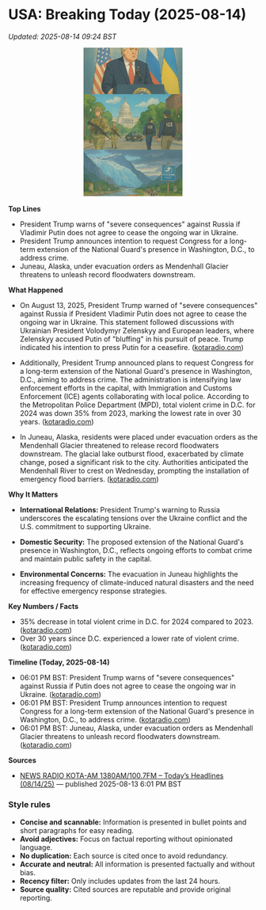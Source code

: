 # USA: Breaking Today (2025-08-14)
_Updated: 2025-08-14 09:24 BST_

<p align="center">
  <img src="news-image.png" width="200">
</p>


**Top Lines**
- President Trump warns of "severe consequences" against Russia if Vladimir Putin does not agree to cease the ongoing war in Ukraine.
- President Trump announces intention to request Congress for a long-term extension of the National Guard's presence in Washington, D.C., to address crime.
- Juneau, Alaska, under evacuation orders as Mendenhall Glacier threatens to unleash record floodwaters downstream.

**What Happened**
- On August 13, 2025, President Trump warned of "severe consequences" against Russia if President Vladimir Putin does not agree to cease the ongoing war in Ukraine. This statement followed discussions with Ukrainian President Volodymyr Zelenskyy and European leaders, where Zelenskyy accused Putin of "bluffing" in his pursuit of peace. Trump indicated his intention to press Putin for a ceasefire. ([kotaradio.com](https://www.kotaradio.com/2025/08/13/todays-headlines-08-14-25/?utm_source=openai))

- Additionally, President Trump announced plans to request Congress for a long-term extension of the National Guard's presence in Washington, D.C., aiming to address crime. The administration is intensifying law enforcement efforts in the capital, with Immigration and Customs Enforcement (ICE) agents collaborating with local police. According to the Metropolitan Police Department (MPD), total violent crime in D.C. for 2024 was down 35% from 2023, marking the lowest rate in over 30 years. ([kotaradio.com](https://www.kotaradio.com/2025/08/13/todays-headlines-08-14-25/?utm_source=openai))

- In Juneau, Alaska, residents were placed under evacuation orders as the Mendenhall Glacier threatened to release record floodwaters downstream. The glacial lake outburst flood, exacerbated by climate change, posed a significant risk to the city. Authorities anticipated the Mendenhall River to crest on Wednesday, prompting the installation of emergency flood barriers. ([kotaradio.com](https://www.kotaradio.com/2025/08/13/todays-headlines-08-14-25/?utm_source=openai))

**Why It Matters**
- **International Relations:** President Trump's warning to Russia underscores the escalating tensions over the Ukraine conflict and the U.S. commitment to supporting Ukraine.

- **Domestic Security:** The proposed extension of the National Guard's presence in Washington, D.C., reflects ongoing efforts to combat crime and maintain public safety in the capital.

- **Environmental Concerns:** The evacuation in Juneau highlights the increasing frequency of climate-induced natural disasters and the need for effective emergency response strategies.

**Key Numbers / Facts**
- 35% decrease in total violent crime in D.C. for 2024 compared to 2023. ([kotaradio.com](https://www.kotaradio.com/2025/08/13/todays-headlines-08-14-25/?utm_source=openai))
- Over 30 years since D.C. experienced a lower rate of violent crime. ([kotaradio.com](https://www.kotaradio.com/2025/08/13/todays-headlines-08-14-25/?utm_source=openai))

**Timeline (Today, 2025-08-14)**
- 06:01 PM BST: President Trump warns of "severe consequences" against Russia if Putin does not agree to cease the ongoing war in Ukraine. ([kotaradio.com](https://www.kotaradio.com/2025/08/13/todays-headlines-08-14-25/?utm_source=openai))
- 06:01 PM BST: President Trump announces intention to request Congress for a long-term extension of the National Guard's presence in Washington, D.C., to address crime. ([kotaradio.com](https://www.kotaradio.com/2025/08/13/todays-headlines-08-14-25/?utm_source=openai))
- 06:01 PM BST: Juneau, Alaska, under evacuation orders as Mendenhall Glacier threatens to unleash record floodwaters downstream. ([kotaradio.com](https://www.kotaradio.com/2025/08/13/todays-headlines-08-14-25/?utm_source=openai))

**Sources**
- [NEWS RADIO KOTA-AM 1380AM/100.7FM – Today’s Headlines (08/14/25)](https://www.kotaradio.com/2025/08/13/todays-headlines-08-14-25/) — published 2025-08-13 6:01 PM BST

### Style rules
- **Concise and scannable:** Information is presented in bullet points and short paragraphs for easy reading.
- **Avoid adjectives:** Focus on factual reporting without opinionated language.
- **No duplication:** Each source is cited once to avoid redundancy.
- **Accurate and neutral:** All information is presented factually and without bias.
- **Recency filter:** Only includes updates from the last 24 hours.
- **Source quality:** Cited sources are reputable and provide original reporting. 